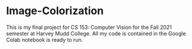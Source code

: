 # Image-Colorization

This is my final project for CS 153: Computer Vision for the Fall 2021 semester at Harvey Mudd College. All my code is contained in the Google Colab notebook is ready to run.

